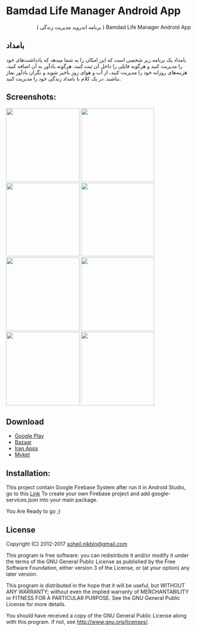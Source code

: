 Bamdad Life Manager Android App 
=============================
<div lang="fa" dir="rtl">Bamdad Life Manager Android App ( برنامه اندروید مدیریت زندگی‌ )<br /></div>

## بامداد

بامداد یک برنامه ریز شخصی‌ است که این امکان را به شما میدهد که یادداشت‌های خود را مدیریت کنید و هرگونه فایلی را داخل آن ثبت کنید، هرگونه یادآور به آن اضافه کنید، هزینه‌های روزانه خود را مدیریت کنید، از آب و هوای روز باخبر شوید و نگران یادآور نماز نباشید. در یک کلام با بامداد زندگی‌ خود را مدیریت کنید.

## Screenshots:

<img src="https://raw.githubusercontent.com/soheilnikbin/Bamdad-Persian-Calendar-/master/pics/pic1.jpg" width="200"> <img src="https://raw.githubusercontent.com/soheilnikbin/Bamdad-Persian-Calendar-/master/pics/pic2.jpg" width="200"> <img src="https://raw.githubusercontent.com/soheilnikbin/Bamdad-Persian-Calendar-/master/pics/pic3.jpg" width="200"> <img src="https://raw.githubusercontent.com/soheilnikbin/Bamdad-Persian-Calendar-/master/pics/pic4.jpg" width="200"> <img src="https://raw.githubusercontent.com/soheilnikbin/Bamdad-Persian-Calendar-/master/pics/pic5.jpg" width="200"> <img src="https://raw.githubusercontent.com/soheilnikbin/Bamdad-Persian-Calendar-/master/pics/pic6.jpg" width="200"> <img src="https://raw.githubusercontent.com/soheilnikbin/Bamdad-Persian-Calendar-/master/pics/pic7.jpg" width="200"> <img src="https://raw.githubusercontent.com/soheilnikbin/Bamdad-Persian-Calendar-/master/pics/pic8.jpg" width="200">


Download
-----------------------------
<ul>
    <li> <a href="https://play.google.com/store/apps/details?id=com.vmagnify.persiancalendar" >Google Play</a> </li>
    <li> <a href="https://cafebazaar.ir/app/com.vmagnify.persiancalendar/?l=fa" >Bazaar</a> </li>
    <li> <a href="http://iranapps.ir/app/com.vmagnify.persiancalendar" >Iran Apps</a> </li>
    <li> <a href="https://myket.ir/app/com.vmagnify.persiancalendar/?lang=fa" >Myket</a> </li>
</ul>

## Installation:

This project contain Google Firebase System after run it in Android Studio, go to this [Link](https://console.firebase.google.com/) To create your own Firebase project and add google-services.json into your main package.

You Are Ready to go ;)

License
-----------------------------
Copyright (C) 2012-2017  soheil.nikbin@gmail.com

This program is free software: you can redistribute it and/or modify 
it under the terms of the GNU General Public License as published by 
the Free Software Foundation, either version 3 of the License, or 
(at your option) any later version.

This program is distributed in the hope that it will be useful, 
but WITHOUT ANY WARRANTY; without even the implied warranty of 
MERCHANTABILITY or FITNESS FOR A PARTICULAR PURPOSE.  See the 
GNU General Public License for more details.

You should have received a copy of the GNU General Public License 
along with this program.  If not, see http://www.gnu.org/licenses/.

